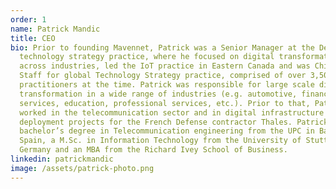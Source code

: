 ```yaml
---
order: 1
name: Patrick Mandic
title: CEO
bio: Prior to founding Mavennet, Patrick was a Senior Manager at the Deloitte
  technology strategy practice, where he focused on digital transformations
  across industries, led the IoT practice in Eastern Canada and was Chief of
  Staff for global Technology Strategy practice, comprised of over 3,500
  practitioners at the time. Patrick was responsible for large scale digital
  transformation in a wide range of industries (e.g. automotive, financial
  services, education, professional services, etc.). Prior to that, Patrick
  worked in the telecommunication sector and in digital infrastructure
  deployment projects for the French Defense contractor Thales. Patrick holds a
  bachelor’s degree in Telecommunication engineering from the UPC in Barcelona,
  Spain, a M.Sc. in Information Technology from the University of Stuttgart,
  Germany and an MBA from the Richard Ivey School of Business.
linkedin: patrickmandic
image: /assets/patrick-photo.png
---
```

